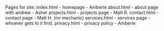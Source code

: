 Pages for site:
index.html - homepage - Amberle
about.html - about page with andrew - Asher
projects.html - projects page - Matt R.
contact.html - contact page - Matt H. (mr mechanic)
services.html - services page  - whoever gets to it first.
privacy.html - privacy policy - Amberle